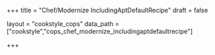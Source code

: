 +++
title = "Chef/Modernize IncludingAptDefaultRecipe"
draft = false

layout = "cookstyle_cops"
data_path = ["cookstyle","cops_chef_modernize_includingaptdefaultrecipe"]

+++

<!-- The content of this page is automatically generated from the
cops_chef_modernize_includingaptdefaultrecipe.yml file in github.com/chef/cookstyle/blob/master/docs-chef-io/data/cookstyle/. -->
